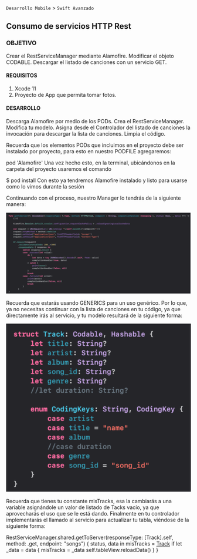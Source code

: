 `Desarrollo Mobile` > `Swift Avanzado`

## Consumo de servicios HTTP Rest

### OBJETIVO

Crear el RestServiceManager mediante Alamofire.
Modificar el objeto CODABLE.
Descargar el listado de canciones con un servicio GET.

#### REQUISITOS

1. Xcode 11
2. Proyecto de App que permita tomar fotos.

#### DESARROLLO


Descarga Alamofire por medio de los PODs. 
Crea el RestServiceManager. 
Modifica tu modelo.
Asigna desde el Controlador del listado de canciones la invocación para descargar la lista de canciones. 
Limpia el código.

Recuerda que los elementos PODs que incluimos en el proyecto debe ser instalado por proyecto, para esto en nuestro PODFILE agregaremos:

pod 'Alamofire'
Una vez hecho esto, en la terminal, ubicándonos en la carpeta del proyecto usaremos el comando

$ pod install
Con esto ya tendremos Alamofire instalado y listo para usarse como lo vimos durante la sesión


Continuando con el proceso, nuestro Manager lo tendrás de la siguiente manera:

![](1.png)

Recuerda que estarás usando GENERICS para un uso genérico. Por lo que, ya no necesitas continuar con la lista de canciones en tu código, ya que directamente irás al servicio, y tu modelo resultará de la siguiente forma:

![](2.png)

Recuerda que tienes tu constante misTracks, esa la cambiarás a una variable asignándole un valor de listado de Tacks vacío, ya que aprovecharás el uso que se le está dando. Finalmente en tu controlador implementarás el llamado al servicio para actualizar tu tabla, viéndose de la siguiente forma:

RestServiceManager.shared.getToServer(responseType: [Track].self, method: .get, endpoint: "songs") { status, data in
            misTracks = [Track]()
            if let _data = data {
                misTracks = _data
                self.tableView.reloadData()
            }
        }
